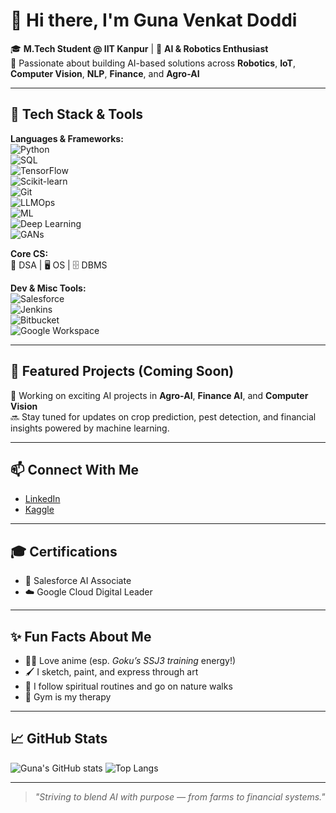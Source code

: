 # 👋 Hi there, I'm Guna Venkat Doddi

🎓 **M.Tech Student @ IIT Kanpur** | 🌱 **AI & Robotics Enthusiast**  
🔬 Passionate about building AI-based solutions across **Robotics**, **IoT**, **Computer Vision**, **NLP**, **Finance**, and **Agro-AI**

---

## 🚀 Tech Stack & Tools

**Languages & Frameworks:**  
![Python](https://img.shields.io/badge/Python-3776AB?style=flat&logo=python&logoColor=white)  
![SQL](https://img.shields.io/badge/SQL-336791?style=flat&logo=postgresql&logoColor=white)  
![TensorFlow](https://img.shields.io/badge/TensorFlow-FF6F00?style=flat&logo=tensorflow&logoColor=white)  
![Scikit-learn](https://img.shields.io/badge/Scikit--Learn-F7931E?style=flat&logo=scikit-learn&logoColor=white)  
![Git](https://img.shields.io/badge/Git-F05032?style=flat&logo=git&logoColor=white)  
![LLMOps](https://img.shields.io/badge/LLMOps-343434?style=flat&logo=OpenAI&logoColor=white)  
![ML](https://img.shields.io/badge/Machine%20Learning-00C853?style=flat&logo=Google&logoColor=white)  
![Deep Learning](https://img.shields.io/badge/Deep%20Learning-007ACC?style=flat&logo=Keras&logoColor=white)  
![GANs](https://img.shields.io/badge/GANs-5A29E4?style=flat&logo=OpenAI&logoColor=white)

**Core CS:**  
🧠 DSA | 🖥️ OS | 🗄️ DBMS

**Dev & Misc Tools:**  
![Salesforce](https://img.shields.io/badge/Salesforce-00A1E0?style=flat&logo=salesforce&logoColor=white)  
![Jenkins](https://img.shields.io/badge/Jenkins-D24939?style=flat&logo=jenkins&logoColor=white)  
![Bitbucket](https://img.shields.io/badge/Bitbucket-0052CC?style=flat&logo=bitbucket&logoColor=white)  
![Google Workspace](https://img.shields.io/badge/Google%20Workspace-4285F4?style=flat&logo=google&logoColor=white)

---

## 🌟 Featured Projects (Coming Soon)

🚧 Working on exciting AI projects in **Agro-AI**, **Finance AI**, and **Computer Vision**  
🔜 Stay tuned for updates on crop prediction, pest detection, and financial insights powered by machine learning.

---

## 📫 Connect With Me

- [LinkedIn](https://www.linkedin.com/in/guna-venkat-doddi/)
- [Kaggle](https://www.kaggle.com/gunavenkatdoddi)

---

## 🎓 Certifications

- 🏅 Salesforce AI Associate  
- ☁️ Google Cloud Digital Leader

---

## ✨ Fun Facts About Me

- 🧘‍♂️ Love anime (esp. *Goku’s SSJ3 training* energy!)
- 🖌️ I sketch, paint, and express through art
- 🧘 I follow spiritual routines and go on nature walks
- 💪 Gym is my therapy

---

## 📈 GitHub Stats

![Guna's GitHub stats](https://github-readme-stats.vercel.app/api?username=Guna-Venkat&show_icons=true&theme=tokyonight&hide_title=true)
![Top Langs](https://github-readme-stats.vercel.app/api/top-langs/?username=Guna-Venkat&layout=compact&theme=tokyonight)

---

> *"Striving to blend AI with purpose — from farms to financial systems."*


